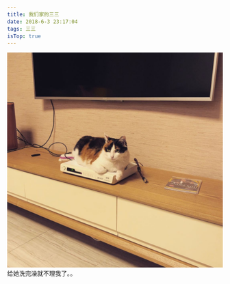 ```yaml
---
title: 我们家的三三
date: 2018-6-3 23:17:04
tags: 三三
isTop: true
---
```


![](/imgs/sansan.jpg)
给她洗完澡就不理我了。。